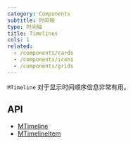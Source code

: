 ```yaml
---
category: Components
subtitle: 时间轴
type: 时间轴
title: Timelines
cols: 1
related:
  - /components/cards
  - /components/icons
  - /components/grids
---
```


`MTimeline` 对于显示时间顺序信息非常有用。

## API

- [MTimeline](/api/MTimeline)
- [MTimelineItem](/api/MTimelineItem)